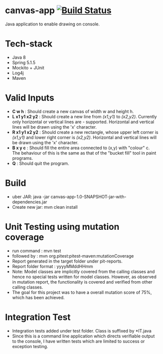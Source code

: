 # canvas-app [![Build Status](https://travis-ci.org/avijit90/canvas-app.svg?branch=master)](https://travis-ci.org/avijit90/canvas-app)
Java application to enable drawing on console.

# Tech-stack
- Java 8
- Spring 5.1.5
- Mockito + JUnit
- Log4j
- Maven

# Valid Inputs
- __C w h__ : Should create a new canvas of width w and height h.
- __L x1 y1 x2 y2__ : Should create a new line from _(x1,y1)_ to _(x2,y2)_. Currently only horizontal or vertical lines are - supported. Horizontal and vertical lines will be drawn using the 'x' character.
- __R x1 y1 x2 y2__ : Should create a new rectangle, whose upper left corner is _(x1,y1)_ and lower right corner is _(x2,y2)_. Horizontal and vertical lines will be drawn using the 'x' character.
- __B x y c__ : Should fill the entire area connected to (x,y) with "colour" c. The behaviour of this is the same as that of the "bucket fill" tool in paint programs.
- __Q__ : Should quit the program.

# Build
- uber JAR: java -jar canvas-app-1.0-SNAPSHOT-jar-with-dependencies.jar
- Create new jar: mvn clean install

# Unit Testing using mutation coverage
- run command : mvn test
- followed by : mvn org.pitest:pitest-maven:mutationCoverage
- Report generated in the target folder under pit-reports.
- Report folder format : yyyyMMddHHmm
- Note: Model classes are implicitly covered from the calling classes and hence no special tests written for model classes.
However, as observed in mutation report, the functionality is covered and verified from other calling classes.
- The goal for this project was to have a overall mutation score of 75%, which has been achieved.

# Integration Test
- Integration tests added under test folder. Class is suffixed by *IT.java
- Since this is a command line application which directs verifiable output to the console,
I have written tests which are limited to success or exception testing.
